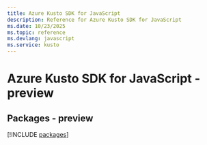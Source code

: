 ```yaml
---
title: Azure Kusto SDK for JavaScript
description: Reference for Azure Kusto SDK for JavaScript
ms.date: 10/23/2025
ms.topic: reference
ms.devlang: javascript
ms.service: kusto
---
```

# Azure Kusto SDK for JavaScript - preview
## Packages - preview
[!INCLUDE [packages](kusto-index.md)]